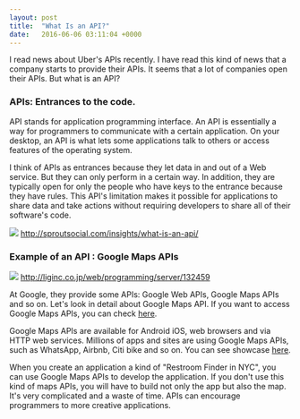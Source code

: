 ```yaml
---
layout: post
title:  "What Is an API?"
date:   2016-06-06 03:11:04 +0000
---
```



I read news about Uber's APIs recently. I have read this kind of news that a company starts to provide their APIs. It seems that a lot of companies open their APIs. But what is an API?






### APIs: Entrances to the code.

API stands for application programming interface. An API is essentially a way for programmers to communicate with a certain application. On your desktop, an API is what lets some applications talk to others or access features of the operating system. 

I think of APIs as entrances because they let data in and out of a Web service. But they can only perform in a certain way. In addition, they are typically open for only the people who have keys to the entrance because they have rules. This API's limitation makes it possible for applications to share data and take actions without requiring developers to share all of their software's code. 

![](http://sproutsocial.com/insights/wp-content/uploads/2015/04/API_defined3-02.png)
http://sproutsocial.com/insights/what-is-an-api/





### Example of an API : Google Maps APIs



![](http://cdn.liginc.co.jp/wp-content/uploads/2015/01/482.png)
http://liginc.co.jp/web/programming/server/132459



At Google, they provide some APIs: Google Web APIs, Google Maps APIs and so on. Let's look in detail about Google Maps API. If you want to access Google Maps APIs, you can check [here](https://developers.google.com/maps/?csw=1).


Google Maps APIs are available for Android iOS, web browsers and via HTTP web services. Millions of apps and sites are using Google Maps APIs, such as WhatsApp, Airbnb, Citi bike and so on. You can see showcase [here](https://developers.google.com/maps/showcase/).


When you create an application a kind of "Restroom Finder in NYC", you can use Google Maps APIs to develop the application. If you don't use this kind of maps APIs, you will have to build not only the app but also the map. It's very complicated and a waste of time. APIs can encourage programmers to more  creative applications.
